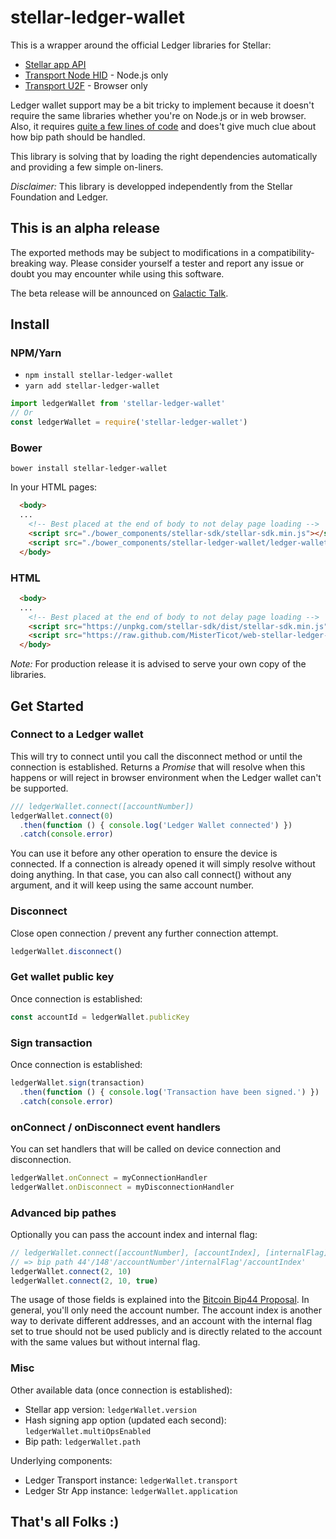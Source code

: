 # stellar-ledger-wallet

This is a wrapper around the official Ledger libraries for Stellar:

* [Stellar app API](https://www.npmjs.com/package/@ledgerhq/hw-app-str)
* [Transport Node HID](https://www.npmjs.com/package/@ledgerhq/hw-transport-node-hid) - Node.js only
* [Transport U2F](https://www.npmjs.com/package/@ledgerhq/hw-transport-u2f) - Browser only

Ledger wallet support may be a bit tricky to implement because it doesn't
require the same libraries whether you're on Node.js or in web browser. Also, 
it requires [quite a few lines of 
code](https://github.com/MisterTicot/js-stellar-ledger-wallet/blob/master/src/ledger.js) 
and does't give much clue about how bip path should be handled.

This library is solving that by loading the right dependencies automatically and
providing a few simple on-liners.

*Disclaimer:* This library is developped independently from the Stellar 
Foundation and Ledger.

## This is an alpha release

The exported methods may be subject to modifications in a 
compatibility-breaking way. Please consider yourself a tester and report any 
issue or doubt you may encounter while using this software.

The beta release will be announced on [Galactic Talk](https://galactictalk.org).

## Install

### NPM/Yarn

* `npm install stellar-ledger-wallet`
* `yarn add stellar-ledger-wallet`

```js
import ledgerWallet from 'stellar-ledger-wallet'
// Or
const ledgerWallet = require('stellar-ledger-wallet')
```

### Bower

`bower install stellar-ledger-wallet`

In your HTML pages:

```HTML
  <body>
  ...
    <!-- Best placed at the end of body to not delay page loading -->
    <script src="./bower_components/stellar-sdk/stellar-sdk.min.js"></script>
    <script src="./bower_components/stellar-ledger-wallet/ledger-wallet.js"></script>
  </body>
```

### HTML

```HTML
  <body>
  ...
    <!-- Best placed at the end of body to not delay page loading -->
    <script src="https://unpkg.com/stellar-sdk/dist/stellar-sdk.min.js"></script>
    <script src="https://raw.github.com/MisterTicot/web-stellar-ledger-wallet/master/ledger-wallet.js"></script>
  </body>
```

*Note:* For production release it is advised to serve your own copy of the 
libraries.

## Get Started

### Connect to a Ledger wallet

This will try to connect until you call the disconnect method or until the
connection is established. Returns a *Promise* that will resolve when this 
happens or will reject in browser environment when the Ledger wallet can't be
supported.

```js
/// ledgerWallet.connect([accountNumber])
ledgerWallet.connect(0)
  .then(function () { console.log('Ledger Wallet connected') })
  .catch(console.error)
```

You can use it before any other operation to ensure the device is connected. If 
a connection is already opened it will simply resolve without doing anything. 
In that case, you can also call connect() without any argument, and it will 
keep using the same account number.


### Disconnect

Close open connection / prevent any further connection attempt.

```js
ledgerWallet.disconnect()
```

### Get wallet public key

Once connection is established:

```js
const accountId = ledgerWallet.publicKey
```

### Sign transaction

Once connection is established:

```js
ledgerWallet.sign(transaction)
  .then(function () { console.log('Transaction have been signed.') })
  .catch(console.error)
```

### onConnect / onDisconnect event handlers

You can set handlers that will be called on device connection and disconnection.

```js
ledgerWallet.onConnect = myConnectionHandler
ledgerWallet.onDisconnect = myDisconnectionHandler
```

### Advanced bip pathes

Optionally you can pass the account index and internal flag:

```js
// ledgerWallet.connect([accountNumber], [accountIndex], [internalFlag])
// => bip path 44'/148'/accountNumber'/internalFlag'/accountIndex'
ledgerWallet.connect(2, 10)
ledgerWallet.connect(2, 10, true)
```

The usage of those fields is explained into the [Bitcoin Bip44 
Proposal](https://github.com/bitcoin/bips/blob/master/bip-0044.mediawiki). In 
general, you'll only need the account number. The account index is another way 
to derivate different addresses, and an account with the internal flag set to 
true should not be used publicly and is directly related to the account with 
the same values but without internal flag.


### Misc

Other available data (once connection is established):

* Stellar app version: `ledgerWallet.version`
* Hash signing app option (updated each second): `ledgerWallet.multiOpsEnabled`
* Bip path: `ledgerWallet.path`

Underlying components:

* Ledger Transport instance: `ledgerWallet.transport`
* Ledger Str App instance: `ledgerWallet.application`

## That's all Folks :)
